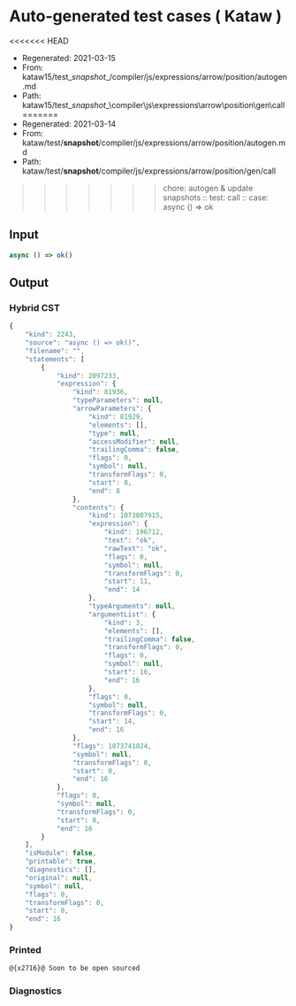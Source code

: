 # Auto-generated test cases ( Kataw )
<<<<<<< HEAD
- Regenerated: 2021-03-15
- From: kataw15/test\__snapshot__/compiler/js/expressions/arrow/position/autogen.md
- Path: kataw15/test\__snapshot__\compiler\js\expressions\arrow\position\gen\call
=======
- Regenerated: 2021-03-14
- From: kataw/test/__snapshot__/compiler/js/expressions/arrow/position/autogen.md
- Path: kataw/test/__snapshot__/compiler/js/expressions/arrow/position/gen/call
>>>>>>> chore: autogen & update snapshots
> :: test: call
> :: case: async () => ok
## Input

`````js
async () => ok()
`````

## Output

### Hybrid CST

```javascript
{
    "kind": 2243,
    "source": "async () => ok()",
    "filename": "",
    "statements": [
        {
            "kind": 2097233,
            "expression": {
                "kind": 81936,
                "typeParameters": null,
                "arrowParameters": {
                    "kind": 81929,
                    "elements": [],
                    "type": null,
                    "accessModifier": null,
                    "trailingComma": false,
                    "flags": 0,
                    "symbol": null,
                    "transformFlags": 0,
                    "start": 8,
                    "end": 8
                },
                "contents": {
                    "kind": 1073807915,
                    "expression": {
                        "kind": 196712,
                        "text": "ok",
                        "rawText": "ok",
                        "flags": 0,
                        "symbol": null,
                        "transformFlags": 0,
                        "start": 11,
                        "end": 14
                    },
                    "typeArguments": null,
                    "argumentList": {
                        "kind": 3,
                        "elements": [],
                        "trailingComma": false,
                        "transformFlags": 0,
                        "flags": 0,
                        "symbol": null,
                        "start": 16,
                        "end": 16
                    },
                    "flags": 0,
                    "symbol": null,
                    "transformFlags": 0,
                    "start": 14,
                    "end": 16
                },
                "flags": 1073741824,
                "symbol": null,
                "transformFlags": 0,
                "start": 0,
                "end": 16
            },
            "flags": 0,
            "symbol": null,
            "transformFlags": 0,
            "start": 0,
            "end": 16
        }
    ],
    "isModule": false,
    "printable": true,
    "diagnostics": [],
    "original": null,
    "symbol": null,
    "flags": 0,
    "transformFlags": 0,
    "start": 0,
    "end": 16
}
```

### Printed

```javascript
@{x2716}@ Soon to be open sourced
```

### Diagnostics

```javascript

```

